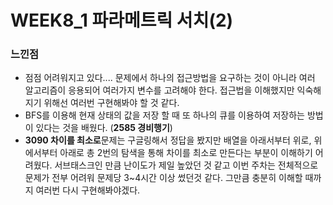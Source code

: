# WEEK8_1 파라메트릭 서치(2)

#### 

### 느낀점

- 점점 어려워지고 있다.... 문제에서 하나의 접근방법을 요구하는 것이 아니라 여러 알고리즘이 응용되어 여러가지 변수를 고려해야 한다. 접근법을 이해했지만 익숙해지기 위해선 여러번 구현해봐야 할 것 같다.
- BFS를 이용해 현재 상태의 값을 저장 할 때 또 하나의 큐를 이용하여 저장하는 방법이 있다는 것을 배웠다. (**2585 경비행기**)
- **3090 차이를 최소로**문제는 구글링해서 정답을 봤지만 배열을 아래서부터 위로, 위에서부터 아래로 총 2번의 탐색을 통해 차이를 최소로 만든다는 부분이 이해하기 어려웠다. 서브태스크인 만큼 난이도가 제일 높았던 것 같고 이번 주차는 전체적으로 문제가 전부 어려워 문제당 3~4시간 이상 썼던것 같다. 그만큼 충분히 이해할 때까지 여러번 다시 구현해봐야겠다.